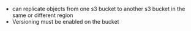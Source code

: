- can replicate objects from one s3 bucket to another s3 bucket in the same or different region
- Versioning must be enabled on the bucket